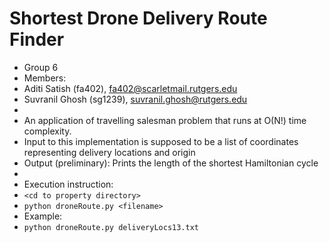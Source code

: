 # Shortest Drone Delivery Route Finder
- Group 6
- Members:
- Aditi Satish (fa402), fa402@scarletmail.rutgers.edu
- Suvranil Ghosh (sg1239), suvranil.ghosh@rutgers.edu
- 
- An application of travelling salesman problem that runs at O(N!) time complexity.
- Input to this implementation is supposed to be a list of coordinates representing delivery locations and origin
- Output (preliminary): Prints the length of the shortest Hamiltonian cycle
- 
- Execution instruction:
- `<cd to property directory>`
- `python droneRoute.py <filename>`
- Example:
- `python droneRoute.py deliveryLocs13.txt`
